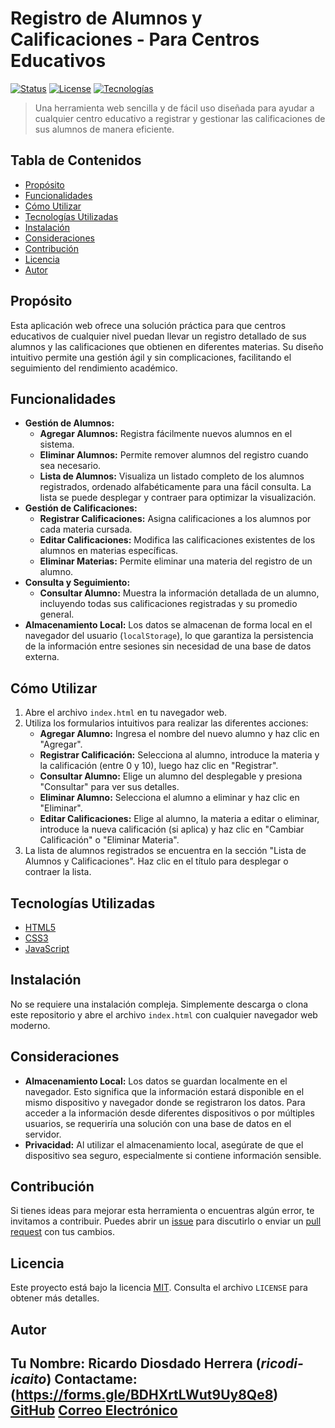 # Registro de Alumnos y Calificaciones - Para Centros Educativos

[![Status](https://img.shields.io/badge/Status-Desarrollo-yellow)](https://github.com/tu-usuario/tu-repo)
[![License](https://img.shields.io/badge/License-MIT-blue)](https://opensource.org/licenses/MIT)
[![Tecnologías](https://img.shields.io/badge/Tech-HTML%20%7C%20CSS%20%7C%20JavaScript-brightgreen)](https://developer.mozilla.org/es/docs/Web/HTML)

> Una herramienta web sencilla y de fácil uso diseñada para ayudar a cualquier centro educativo a registrar y gestionar las calificaciones de sus alumnos de manera eficiente.

## Tabla de Contenidos

* [Propósito](#propósito)
* [Funcionalidades](#funcionalidades)
* [Cómo Utilizar](#cómo-utilizar)
* [Tecnologías Utilizadas](#tecnologías-utilizadas)
* [Instalación](#instalación)
* [Consideraciones](#consideraciones)
* [Contribución](#contribución)
* [Licencia](#licencia)
* [Autor](#autor)

## Propósito

Esta aplicación web ofrece una solución práctica para que centros educativos de cualquier nivel puedan llevar un registro detallado de sus alumnos y las calificaciones que obtienen en diferentes materias. Su diseño intuitivo permite una gestión ágil y sin complicaciones, facilitando el seguimiento del rendimiento académico.

## Funcionalidades

* **Gestión de Alumnos:**
    * **Agregar Alumnos:** Registra fácilmente nuevos alumnos en el sistema.
    * **Eliminar Alumnos:** Permite remover alumnos del registro cuando sea necesario.
    * **Lista de Alumnos:** Visualiza un listado completo de los alumnos registrados, ordenado alfabéticamente para una fácil consulta. La lista se puede desplegar y contraer para optimizar la visualización.
* **Gestión de Calificaciones:**
    * **Registrar Calificaciones:** Asigna calificaciones a los alumnos por cada materia cursada.
    * **Editar Calificaciones:** Modifica las calificaciones existentes de los alumnos en materias específicas.
    * **Eliminar Materias:** Permite eliminar una materia del registro de un alumno.
* **Consulta y Seguimiento:**
    * **Consultar Alumno:** Muestra la información detallada de un alumno, incluyendo todas sus calificaciones registradas y su promedio general.
* **Almacenamiento Local:** Los datos se almacenan de forma local en el navegador del usuario (`localStorage`), lo que garantiza la persistencia de la información entre sesiones sin necesidad de una base de datos externa.

## Cómo Utilizar

1.  Abre el archivo `index.html` en tu navegador web.
2.  Utiliza los formularios intuitivos para realizar las diferentes acciones:
    * **Agregar Alumno:** Ingresa el nombre del nuevo alumno y haz clic en "Agregar".
    * **Registrar Calificación:** Selecciona al alumno, introduce la materia y la calificación (entre 0 y 10), luego haz clic en "Registrar".
    * **Consultar Alumno:** Elige un alumno del desplegable y presiona "Consultar" para ver sus detalles.
    * **Eliminar Alumno:** Selecciona el alumno a eliminar y haz clic en "Eliminar".
    * **Editar Calificaciones:** Elige al alumno, la materia a editar o eliminar, introduce la nueva calificación (si aplica) y haz clic en "Cambiar Calificación" o "Eliminar Materia".
3.  La lista de alumnos registrados se encuentra en la sección "Lista de Alumnos y Calificaciones". Haz clic en el título para desplegar o contraer la lista.

## Tecnologías Utilizadas

* [HTML5](https://developer.mozilla.org/es/docs/Web/HTML)
* [CSS3](https://developer.mozilla.org/es/docs/Web/CSS)
* [JavaScript](https://developer.mozilla.org/es/docs/Web/JavaScript)

## Instalación

No se requiere una instalación compleja. Simplemente descarga o clona este repositorio y abre el archivo `index.html` con cualquier navegador web moderno.

## Consideraciones

* **Almacenamiento Local:** Los datos se guardan localmente en el navegador. Esto significa que la información estará disponible en el mismo dispositivo y navegador donde se registraron los datos. Para acceder a la información desde diferentes dispositivos o por múltiples usuarios, se requeriría una solución con una base de datos en el servidor.
* **Privacidad:** Al utilizar el almacenamiento local, asegúrate de que el dispositivo sea seguro, especialmente si contiene información sensible.

## Contribución

Si tienes ideas para mejorar esta herramienta o encuentras algún error, te invitamos a contribuir. Puedes abrir un [issue](https://github.com/tu-usuario/tu-repo/issues) para discutirlo o enviar un [pull request](https://github.com/tu-usuario/tu-repo/pulls) con tus cambios.

## Licencia

Este proyecto está bajo la licencia [MIT](https://opensource.org/licenses/MIT). Consulta el archivo `LICENSE` para obtener más detalles.

## Autor

Tu Nombre: Ricardo Diosdado Herrera (*ricodi-icaito*)
Contactame: (https://forms.gle/BDHXrtLWut9Uy8Qe8)
[GitHub](https://github.com/ricode-icaito)
[Correo Electrónico](rickydios27@gmail.com)
---